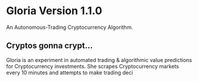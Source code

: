 # Gloria Version 1.1.0

An Autonomous-Trading Cryptocurrency Algorithm.

## Cryptos gonna crypt...

Gloria is an experiment in automated trading & algorithmic value predictions for Cryptocurrency investments. She scrapes Cryptocurrency markets every 10 minutes and attempts to make trading deci